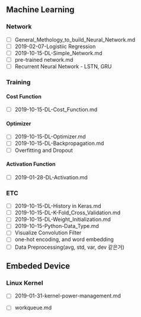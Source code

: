 ## Machine Learning
### Network
- [ ] General_Methology_to_build_Neural_Network.md	
- [ ] 2019-02-07-Logistiic Regression	
- [ ] 2019-10-15-DL-Simple_Network.md	
- [ ] pre-trained network.md
- [ ] Recurrent Neural Network - LSTN, GRU

### Training
#### Cost Function
- [ ] 2019-10-15-DL-Cost_Function.md	

#### Optimizer
- [ ] 2019-10-15-DL-Optimizer.md	
- [ ] 2019-10-15-DL-Backpropagation.md	
- [ ] Overfitting and Dropout

#### Activation Function
- [ ] 2019-01-28-DL-Activation.md	

### ETC
- [ ] 2019-10-15-DL-History in Keras.md	
- [ ] 2019-10-15-DL-K-Fold_Cross_Validation.md	
- [ ] 2019-10-15-DL-Weight_Initialization.md
- [ ] 2019-10-15-Python-Data_Type.md
- [ ] Visualize Convolution Filter
- [ ] one-hot encoding, and word embedding
- [ ] Data Preprocessing(avg, std, var, dev 같은거)

## Embeded Device
### Linux Kernel
- [ ] 2019-01-31-kernel-power-management.md	
- [ ] workqueue.md	







